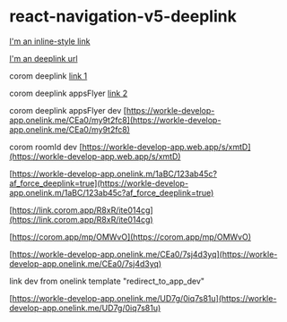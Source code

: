 # react-navigation-v5-deeplink



[I'm an inline-style link](https://tetanggaku.co.id/request-forgot-password?key=P3qe35PNxRl5ipJiDooj6eC1I4ZVfw7LMnfAfEpO1NuqTcMKeODy7yfp6yiAybFAPV4TXd4TJ6tJ5akmhBStHKOUJXYpsB61Zi7OzAJDvI9tR5sNrEzWoQDfBM6PO)

[I'm an deeplink url](https://test-deep-link-tama.000webhostapp.com)


corom deeplink
[link 1](https://coromdevelop.page.link/xp8X)

corom deeplink appsFlyer
[link 2](https://link.corom.app/R8xR/b28ld43f)

corom deeplink appsFlyer dev
[https://workle-develop-app.onelink.me/CEa0/my9t2fc8](https://workle-develop-app.onelink.me/CEa0/my9t2fc8)

corom roomId dev
[https://workle-develop-app.web.app/s/xmtD](https://workle-develop-app.web.app/s/xmtD)

[https://workle-develop-app.onelink.m/1aBC/123ab45c?af_force_deeplink=true](https://workle-develop-app.onelink.m/1aBC/123ab45c?af_force_deeplink=true)

[https://link.corom.app/R8xR/ite014cg](https://link.corom.app/R8xR/ite014cg)

[https://corom.app/mp/OMWvO](https://corom.app/mp/OMWvO)

[https://workle-develop-app.onelink.me/CEa0/7sj4d3yq](https://workle-develop-app.onelink.me/CEa0/7sj4d3yq)



link dev from onelink template "redirect_to_app_dev"

[https://workle-develop-app.onelink.me/UD7g/0iq7s81u](https://workle-develop-app.onelink.me/UD7g/0iq7s81u)
